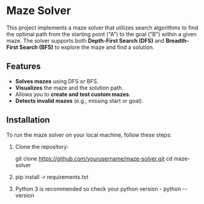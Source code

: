 # Maze Solver

This project implements a maze solver that utilizes search algorithms to find the optimal path from the starting point ("A") to the goal ("B") within a given maze. The solver supports both **Depth-First Search (DFS)** and **Breadth-First Search (BFS)** to explore the maze and find a solution.

## Features

- **Solves mazes** using DFS or BFS.
- **Visualizes** the maze and the solution path.
- Allows you to **create and test custom mazes**.
- **Detects invalid mazes** (e.g., missing start or goal).

## Installation

To run the maze solver on your local machine, follow these steps:

1. Clone the repository:
   
   git clone https://github.com/yourusername/maze-solver.git
   cd maze-solver
   
2. pip install -r requirements.txt
3. Python 3 is recommended so check your python version - python --version
